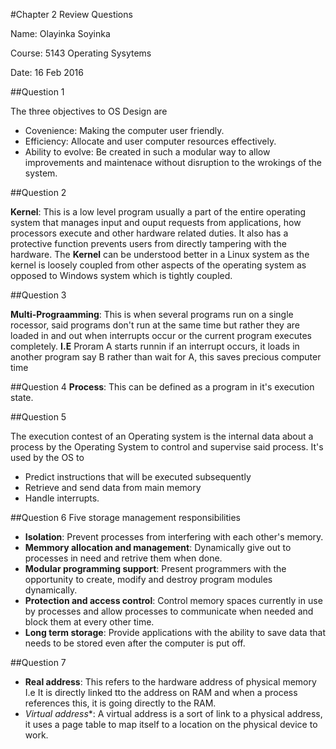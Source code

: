 #Chapter 2 Review Questions

Name: Olayinka Soyinka 

Course: 5143 Operating Sysytems 

Date: 16 Feb 2016 

##Question 1

The three objectives to OS Design are
- Covenience: Making the computer user friendly.
- Efficiency: Allocate and user computer resources effectively.
- Ability to evolve: Be created in such a modular way to allow improvements and maintenace without disruption to the wrokings of the system.

##Question 2

**Kernel**: This is a low level program usually a part of the entire operating system that manages input and ouput requests from applications, how processors execute and other hardware related duties. It also has a protective function prevents users from directly tampering with the hardware. The **Kernel** can be understood better in a Linux system as the kernel is loosely coupled from other aspects of the operating system as opposed to Windows system which is tightly coupled.

##Question 3

**Multi-Prograamming**: This is when several programs run on a single rocessor, said programs don't run at the same time but rather they are loaded in and out when interrupts occur or the current program executes completely. **I.E** Proram A starts runnin if an interrupt occurs, it loads in another program say B rather than wait for A, this saves precious computer time

##Question 4
**Process**: This can be defined as a program in it's execution state.

##Question 5

The execution contest of an Operating system is the internal data about a process by the Operating System to control and supervise said process. It's used by the OS to
- Predict instructions that will be executed subsequently
- Retrieve and send data from main memory
- Handle interrupts.

##Question 6
Five storage management responsibilities
- **Isolation**: Prevent processes from interfering with each other's memory.
- **Memmory allocation and management**: Dynamically give out to processes in need and retrive them when done.
- **Modular programming support**: Present programmers with the opportunity to create, modify and destroy program modules dynamically.
- **Protection and access control**: Control memory spaces currently in use by processes and allow processes to communicate when needed and block them at every other time.
- **Long term storage**:  Provide applications with the ability to save data that needs to be stored even after the computer is put off.

##Question 7

- **Real address**: This refers to the hardware address of physical memory I.e It is directly linked tto the address on RAM and when a process references this, it is going directly to the RAM.
- *Virtual address**: A virtual address is a sort of link to a physical address, it uses a page table to map itself to a location on the physical device to work.
